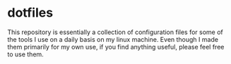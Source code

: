 # dotfiles
This repository is essentially a collection of configuration files for some of the tools I use on a daily basis on my linux machine. Even though I made them primarily for my own use, if you find anything useful, please feel free to use them.
